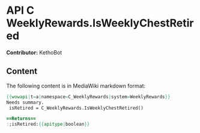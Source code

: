 # API C WeeklyRewards.IsWeeklyChestRetired

**Contributor:** KethoBot

## Content

The following content is in MediaWiki markdown format:

```mediawiki
{{wowapi|t=a|namespace=C_WeeklyRewards|system=WeeklyRewards}}
Needs summary.
 isRetired = C_WeeklyRewards.IsWeeklyChestRetired()

==Returns==
:;isRetired:{{apitype|boolean}}
```